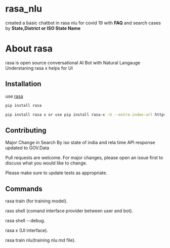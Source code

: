 # rasa_nlu
created a basic chatbot in rasa nlu for covid 19 with **FAQ** and search cases by **State,District or ISO State Name**
# About rasa 

rasa is open source conversational AI Bot with Natural Langauge Understaning
rasa x helps for UI

## Installation
use [rasa](https://rasa.com/docs/rasa/user-guide/installation/)

```bash
pip install rasa

pip install rasa x or use pip install rasa-x -U --extra-index-url https://pypi.rasa.com/simple

```
## Contributing
Major Change in Search By iso state of india and rela time API response updated to GOV.Data

Pull requests are welcome. For major changes, please open an issue first to discuss what you would like to change.

Please make sure to update tests as appropriate.

## Commands 
 rasa train (for training model).
 
 rass shell (comand interface provider between user and bot).
 
 rasa shell --debug.
 
 rasa x (UI interface).
 
 rasa train nlu(training nlu.md file).
